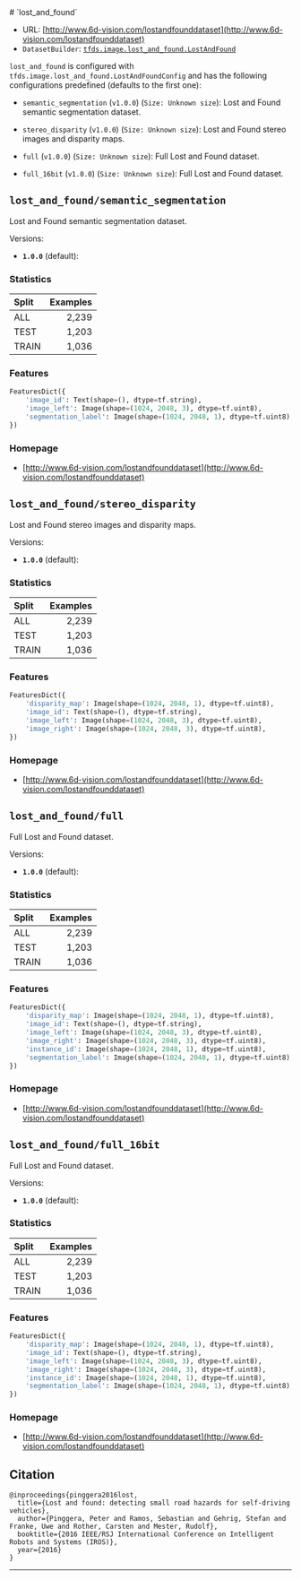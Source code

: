 <div itemscope itemtype="http://schema.org/Dataset">
  <div itemscope itemprop="includedInDataCatalog" itemtype="http://schema.org/DataCatalog">
    <meta itemprop="name" content="TensorFlow Datasets" />
  </div>
  <meta itemprop="name" content="lost_and_found" />
  <meta itemprop="description" content="&#10;The LostAndFound Dataset addresses the problem of detecting unexpected small obstacles on&#10;the road often caused by lost cargo. The dataset comprises 112 stereo video sequences&#10;with 2104 annotated frames (picking roughly every tenth frame from the recorded data).&#10;&#10;The dataset is designed analogous to the &#x27;Cityscapes&#x27; dataset. The datset provides:&#10;- stereo image pairs in either 8 or 16 bit color resolution&#10;- precomputed disparity maps&#10;- coarse semantic labels for objects and street&#10;&#10;Descriptions of the labels are given here: http://www.6d-vision.com/laf_table.pdf&#10;&#10;&#10;To use this dataset:&#10;&#10;```python&#10;import tensorflow_datasets as tfds&#10;&#10;ds = tfds.load(&#x27;lost_and_found&#x27;, split=&#x27;train&#x27;)&#10;for ex in ds.take(4):&#10;  print(ex)&#10;```&#10;&#10;See [the guide](https://www.tensorflow.org/datasets/overview) for more&#10;informations on [tensorflow_datasets](https://www.tensorflow.org/datasets).&#10;&#10;" />
  <meta itemprop="url" content="https://www.tensorflow.org/datasets/catalog/lost_and_found" />
  <meta itemprop="sameAs" content="http://www.6d-vision.com/lostandfounddataset" />
  <meta itemprop="citation" content="&#10;@inproceedings{pinggera2016lost,&#10;  title={Lost and found: detecting small road hazards for self-driving vehicles},&#10;  author={Pinggera, Peter and Ramos, Sebastian and Gehrig, Stefan and Franke, Uwe and Rother, Carsten and Mester, Rudolf},&#10;  booktitle={2016 IEEE/RSJ International Conference on Intelligent Robots and Systems (IROS)},&#10;  year={2016}&#10;}&#10;" />
</div>
# `lost_and_found`

*   URL:
    [http://www.6d-vision.com/lostandfounddataset](http://www.6d-vision.com/lostandfounddataset)
*   `DatasetBuilder`:
    [`tfds.image.lost_and_found.LostAndFound`](https://github.com/tensorflow/datasets/tree/master/tensorflow_datasets/image/lost_and_found.py)

`lost_and_found` is configured with
`tfds.image.lost_and_found.LostAndFoundConfig` and has the following
configurations predefined (defaults to the first one):

*   `semantic_segmentation` (`v1.0.0`) (`Size: Unknown size`): Lost and Found
    semantic segmentation dataset.

*   `stereo_disparity` (`v1.0.0`) (`Size: Unknown size`): Lost and Found stereo
    images and disparity maps.

*   `full` (`v1.0.0`) (`Size: Unknown size`): Full Lost and Found dataset.

*   `full_16bit` (`v1.0.0`) (`Size: Unknown size`): Full Lost and Found dataset.

## `lost_and_found/semantic_segmentation`
Lost and Found semantic segmentation dataset.

Versions:

*   **`1.0.0`** (default):

### Statistics

Split | Examples
:---- | -------:
ALL   | 2,239
TEST  | 1,203
TRAIN | 1,036

### Features
```python
FeaturesDict({
    'image_id': Text(shape=(), dtype=tf.string),
    'image_left': Image(shape=(1024, 2048, 3), dtype=tf.uint8),
    'segmentation_label': Image(shape=(1024, 2048, 1), dtype=tf.uint8),
})
```

### Homepage

*   [http://www.6d-vision.com/lostandfounddataset](http://www.6d-vision.com/lostandfounddataset)

## `lost_and_found/stereo_disparity`
Lost and Found stereo images and disparity maps.

Versions:

*   **`1.0.0`** (default):

### Statistics

Split | Examples
:---- | -------:
ALL   | 2,239
TEST  | 1,203
TRAIN | 1,036

### Features
```python
FeaturesDict({
    'disparity_map': Image(shape=(1024, 2048, 1), dtype=tf.uint8),
    'image_id': Text(shape=(), dtype=tf.string),
    'image_left': Image(shape=(1024, 2048, 3), dtype=tf.uint8),
    'image_right': Image(shape=(1024, 2048, 3), dtype=tf.uint8),
})
```

### Homepage

*   [http://www.6d-vision.com/lostandfounddataset](http://www.6d-vision.com/lostandfounddataset)

## `lost_and_found/full`
Full Lost and Found dataset.

Versions:

*   **`1.0.0`** (default):

### Statistics

Split | Examples
:---- | -------:
ALL   | 2,239
TEST  | 1,203
TRAIN | 1,036

### Features
```python
FeaturesDict({
    'disparity_map': Image(shape=(1024, 2048, 1), dtype=tf.uint8),
    'image_id': Text(shape=(), dtype=tf.string),
    'image_left': Image(shape=(1024, 2048, 3), dtype=tf.uint8),
    'image_right': Image(shape=(1024, 2048, 3), dtype=tf.uint8),
    'instance_id': Image(shape=(1024, 2048, 1), dtype=tf.uint8),
    'segmentation_label': Image(shape=(1024, 2048, 1), dtype=tf.uint8),
})
```

### Homepage

*   [http://www.6d-vision.com/lostandfounddataset](http://www.6d-vision.com/lostandfounddataset)

## `lost_and_found/full_16bit`
Full Lost and Found dataset.

Versions:

*   **`1.0.0`** (default):

### Statistics

Split | Examples
:---- | -------:
ALL   | 2,239
TEST  | 1,203
TRAIN | 1,036

### Features
```python
FeaturesDict({
    'disparity_map': Image(shape=(1024, 2048, 1), dtype=tf.uint8),
    'image_id': Text(shape=(), dtype=tf.string),
    'image_left': Image(shape=(1024, 2048, 3), dtype=tf.uint8),
    'image_right': Image(shape=(1024, 2048, 3), dtype=tf.uint8),
    'instance_id': Image(shape=(1024, 2048, 1), dtype=tf.uint8),
    'segmentation_label': Image(shape=(1024, 2048, 1), dtype=tf.uint8),
})
```

### Homepage

*   [http://www.6d-vision.com/lostandfounddataset](http://www.6d-vision.com/lostandfounddataset)

## Citation
```
@inproceedings{pinggera2016lost,
  title={Lost and found: detecting small road hazards for self-driving vehicles},
  author={Pinggera, Peter and Ramos, Sebastian and Gehrig, Stefan and Franke, Uwe and Rother, Carsten and Mester, Rudolf},
  booktitle={2016 IEEE/RSJ International Conference on Intelligent Robots and Systems (IROS)},
  year={2016}
}
```

--------------------------------------------------------------------------------
